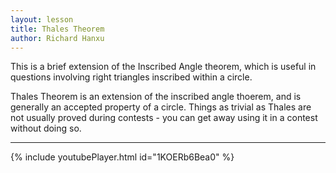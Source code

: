 ```yaml
---
layout: lesson
title: Thales Theorem
author: Richard Hanxu
---
```


This is a brief extension of the Inscribed Angle theorem, which is useful in questions involving right triangles inscribed within a circle.


Thales Theorem is an extension of the inscribed angle thoerem, and is generally an accepted property of a circle. Things as trivial as Thales are not usually proved during contests - you can get away using it in a contest without doing so.

---

{% include youtubePlayer.html id="1KOERb6Bea0" %}
